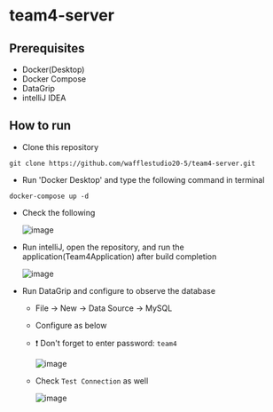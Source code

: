 # team4-server

## Prerequisites

- Docker(Desktop)
- Docker Compose
- DataGrip
- intelliJ IDEA

## How to run

- Clone this repository
```
git clone https://github.com/wafflestudio20-5/team4-server.git
```

- Run 'Docker Desktop' and type the following command in terminal
``` 
docker-compose up -d
```

- Check the following

  ![image](https://user-images.githubusercontent.com/74580163/210161547-74fff8db-a2d3-477b-8af9-86a831b71b70.png)

- Run intelliJ, open the repository, and run the application(Team4Application) after build completion

  ![image](https://user-images.githubusercontent.com/74580163/210161740-012a71e3-3d68-49e2-92cd-9b823801cedf.png)

- Run DataGrip and configure to observe the database
  - File -> New -> Data Source -> MySQL
  - Configure as below
  - ❗️ Don't forget to enter password: `team4`

    ![image](https://user-images.githubusercontent.com/74580163/210161569-b67a4db2-e77f-4afa-ae39-208ff4b66f2e.png)
    
  - Check `Test Connection` as well  
    
    ![image](https://user-images.githubusercontent.com/74580163/210161829-e2e0ff9c-b94c-41fe-a2ef-53101757c935.png)

